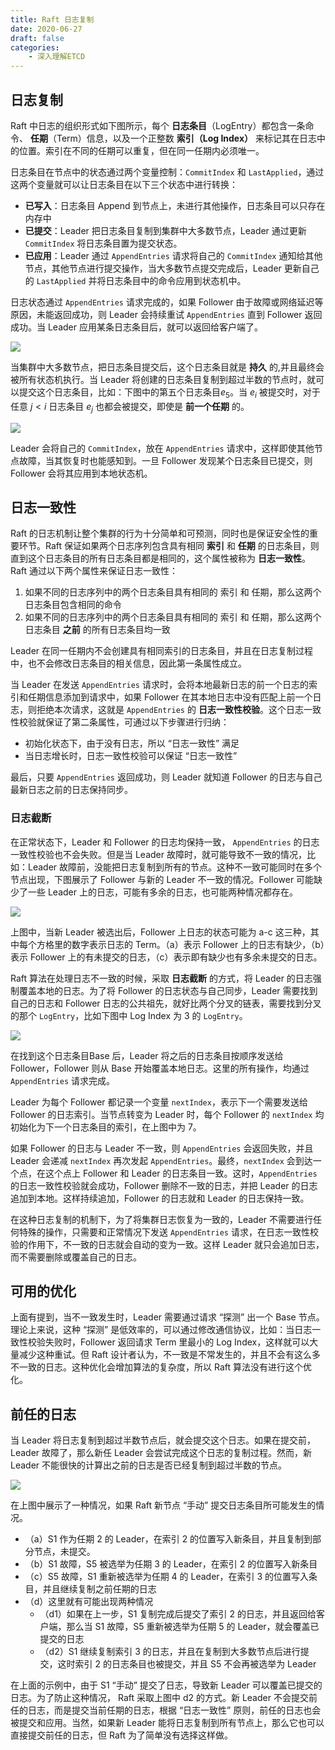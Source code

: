 ```yaml
---
title: Raft 日志复制
date: 2020-06-27
draft: false
categories: 
    - 深入理解ETCD
---
```


## 日志复制

Raft 中日志的组织形式如下图所示，每个 **日志条目**（LogEntry）都包含一条命令、 **任期**（Term）信息，以及一个正整数 **索引（Log Index）** 来标记其在日志中的位置。索引在不同的任期可以重复，但在同一任期内必须唯一。

日志条目在节点中的状态通过两个变量控制：`CommitIndex` 和 `LastApplied`，通过这两个变量就可以让日志条目在以下三个状态中进行转换：

- **已写入**：日志条目 Append 到节点上，未进行其他操作，日志条目可以只存在内存中
- **已提交**：Leader 把日志条目复制到集群中大多数节点，Leader 通过更新 `CommitIndex` 将日志条目置为提交状态。
- **已应用**：Leader 通过 `AppendEntries` 请求将自己的 `CommitIndex` 通知给其他节点，其他节点进行提交操作，当大多数节点提交完成后，Leader 更新自己的 `LastApplied` 并将日志条目中的命令应用到状态机中。

日志状态通过 `AppendEntries` 请求完成的，如果 Follower 由于故障或网络延迟等原因，未能返回成功，则 Leader 会持续重试 `AppendEntries` 直到 Follower 返回成功。当 Leader 应用某条日志条目后，就可以返回给客户端了。

![](assists/client_req_handle.png)


当集群中大多数节点，把日志条目提交后，这个日志条目就是 **持久** 的,并且最终会被所有状态机执行。当 Leader 将创建的日志条目复制到超过半数的节点时，就可以提交这个日志条目，比如：下图中的第五个日志条目$e_5$。当 $e_i$ 被提交时，对于任意 $j<i$ 日志条目 $e_j$ 也都会被提交，即使是 **前一个任期** 的。

![](assists/log_struct.png)

Leader 会将自己的 `CommitIndex`，放在 `AppendEntries` 请求中，这样即使其他节点故障，当其恢复时也能感知到。一旦 Follower 发现某个日志条目已提交，则 Follower 会将其应用到本地状态机。


## 日志一致性

Raft 的日志机制让整个集群的行为十分简单和可预测，同时也是保证安全性的重要环节。Raft 保证如果两个日志序列包含具有相同 **索引** 和 **任期** 的日志条目，则直到这个日志条目的所有日志条目都是相同的，这个属性被称为 **日志一致性**。Raft 通过以下两个属性来保证日志一致性：

1. 如果不同的日志序列中的两个日志条目具有相同的 索引 和 任期，那么这两个日志条目包含相同的命令
2. 如果不同的日志序列中的两个日志条目具有相同的 索引 和 任期，那么这两个日志条目 **之前** 的所有日志条目均一致

Leader 在同一任期内不会创建具有相同索引的日志条目，并且在日志复制过程中，也不会修改日志条目的相关信息，因此第一条属性成立。

当 Leader 在发送 `AppendEntries` 请求时，会将本地最新日志的前一个日志的索引和任期信息添加到请求中，如果 Follower 在其本地日志中没有匹配上前一个日志，则拒绝本次请求，这就是 `AppendEntries` 的 **日志一致性校验**。这个日志一致性校验就保证了第二条属性，可通过以下步骤进行归纳：

- 初始化状态下，由于没有日志，所以 “日志一致性” 满足
- 当日志增长时，日志一致性校验可以保证 “日志一致性”

最后，只要 `AppendEntries` 返回成功，则 Leader 就知道 Follower 的日志与自己最新日志之前的日志保持同步。

### 日志截断

在正常状态下，Leader 和 Follower 的日志均保持一致， `AppendEntries` 的日志一致性校验也不会失败。但是当 Leader 故障时，就可能导致不一致的情况，比如：Leader 故障前，没能把日志复制到所有的节点。这种不一致可能同时在多个节点出现，下图展示了 Follower 与新的 Leader 不一致的情况。Follower 可能缺少了一些 Leader 上的日志，可能有多余的日志，也可能两种情况都存在。

![](assists/log_consistency.png)

上图中，当新 Leader 被选出后，Follower 上日志的状态可能为 a-c 这三种，其中每个方格里的数字表示日志的 Term。（a）表示 Follower 上的日志有缺少，（b）表示 Follower 上的有未提交的日志，（c）表示即有缺少也有多余未提交的日志。

Raft 算法在处理日志不一致的时候，采取 **日志截断** 的方式，将 Leader 的日志强制覆盖本地的日志。为了将 Follower 的日志状态与自己同步，Leader 需要找到自己的日志和 Follower 日志的公共祖先，就好比两个分叉的链表，需要找到分叉的那个 `LogEntry`，比如下图中 Log Index 为 3 的 `LogEntry`。

![](assists/log_consistency_common_base.png)

在找到这个日志条目Base 后，Leader 将之后的日志条目按顺序发送给 Follower，Follower 则从 Base 开始覆盖本地日志。这里的所有操作，均通过 `AppendEntries` 请求完成。

Leader 为每个 Follower 都记录一个变量 `nextIndex`，表示下一个需要发送给 Follower 的日志索引。当节点转变为 Leader 时，每个 Follower 的 `nextIndex` 均初始化为下一个日志条目的索引，在上图中为 7。

如果 Follower 的日志与 Leader 不一致，则 `AppendEntries` 会返回失败，并且 Leader 会递减 `nextIndex` 再次发起 `AppendEntries`。最终，`nextIndex` 会到达一个点，在这个点上 Follower 和 Leader 的日志条目一致。这时，`AppendEntries` 的日志一致性校验就会成功，Follower 删除不一致的日志，并把 Leader 的日志追加到本地。这样持续追加，Follower 的日志就和 Leader 的日志保持一致。

在这种日志复制的机制下，为了将集群日志恢复为一致的，Leader 不需要进行任何特殊的操作，只需要和正常情况下发送 `AppendEntries` 请求，在日志一致性校验的作用下，不一致的日志就会自动的变为一致。这样 Leader 就只会追加日志，而不需要删除或覆盖自己的日志。

## 可用的优化

上面有提到，当不一致发生时，Leader 需要通过请求 “探测” 出一个 Base 节点。理论上来说，这种 “探测” 是低效率的，可以通过修改通信协议，比如：当日志一致性校验失败时，Follower 返回请求 Term 里最小的 Log Index，这样就可以大量减少这种重试。但 Raft 设计者认为，不一致是不常发生的，并且不会有这么多不一致的日志。这种优化会增加算法的复杂度，所以 Raft 算法没有进行这个优化。

## 前任的日志

当 Leader 将日志复制到超过半数节点后，就会提交这个日志。如果在提交前，Leader 故障了，那么新任 Leader 会尝试完成这个日志的复制过程。然而，新 Leader 不能很快的计算出之前的日志是否已经复制到超过半数的节点。

![](assists/commit_pre_term_log.png)

在上图中展示了一种情况，如果 Raft 新节点 “手动” 提交日志条目所可能发生的情况。

- （a）S1 作为任期 2 的 Leader，在索引 2 的位置写入新条目，并且复制到部分节点，未提交。
- （b）S1 故障，S5 被选举为任期 3 的 Leader，在索引 2 的位置写入新条目
- （c）S5 故障，S1 重新被选举为任期 4 的 Leader，在索引 3 的位置写入条目，并且继续复制之前任期的日志
- （d）这里就有可能出现两种情况
  - （d1）如果在上一步，S1 复制完成后提交了索引 2 的日志，并且返回给客户端，那么当 S1 故障，S5 重新被选举为任期 5 的 Leader，就会覆盖已提交的日志
  - （d2）S1 继续复制索引 3 的日志，并且在复制到大多数节点后进行提交，这时索引 2 的日志条目也被提交，并且 S5 不会再被选举为 Leader


在上面的示例中，由于 S1 “手动” 提交了日志，导致新 Leader 可以覆盖已提交的日志。为了防止这种情况， Raft 采取上图中 d2 的方式。新 Leader 不会提交前任的日志，而是提交当前任期的日志，根据 “日志一致性” 原则，前任的日志也会被提交和应用。当然，如果新 Leader 能将日志复制到所有节点上，那么它也可以直接提交前任的日志，但 Raft 为了简单没有选择这样做。

